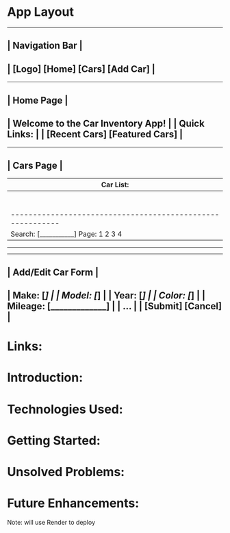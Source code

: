 # App Layout

--------------------------------------------------------------
|                     Navigation Bar                          |
--------------------------------------------------------------
| [Logo] [Home] [Cars] [Add Car]                               |
--------------------------------------------------------------

--------------------------------------------------------------
|                          Home Page                          |
--------------------------------------------------------------
| Welcome to the Car Inventory App!                            |
| Quick Links:                                                |
| [Recent Cars] [Featured Cars]                                |
--------------------------------------------------------------

--------------------------------------------------------------
|                         Cars Page                           |
--------------------------------------------------------------
| Car List:                                                   |
| ---------------------------------------------------------- |
| | ID | Make     | Model    | Year | Color  | Mileage | Actions |
| |----|----------|----------|------|--------|---------|---------|
| | 1  | Toyota   | Camry    | 2022 | Silver | 20,000  | Edit | Delete |
| | 2  | Honda    | Accord   | 2021 | Blue   | 15,000  | Edit | Delete |
| | 3  | Ford     | Mustang  | 2023 | Red    | 25,000  | Edit | Delete |
| | 4  | Chevrolet| Malibu   | 2022 | White  | 18,000  | Edit | Delete |
| | ...| ...      | ...      | ...  | ...    | ...     | ...   | ...     |
| ---------------------------------------------------------- |
| Search: [___________]   Page: 1 2 3 4                       |
--------------------------------------------------------------

--------------------------------------------------------------
|                   Add/Edit Car Form                         |
--------------------------------------------------------------
| Make:      [_____________]                                  |
| Model:     [_____________]                                  |
| Year:      [_____________]                                  |
| Color:     [_____________]                                  |
| Mileage:   [_____________]                                  |
| ...                                                         |
| [Submit] [Cancel]                                            |
--------------------------------------------------------------
                       


# Links:


# Introduction: 
# Technologies Used: 
# Getting Started: 
# Unsolved Problems: 
# Future Enhancements:

Note: will use Render to deploy
